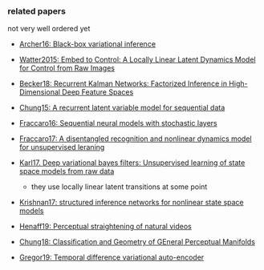 ### related papers

not very well ordered yet

- [Archer16: Black-box variational inference](https://arxiv.org/abs/1511.07367)

- [Watter2015: Embed to Control: A Locally Linear Latent Dynamics Model for Control from Raw Images ](http://papers.nips.cc/paper/5964-embed-to-control-a-locally-linear-latent-dynamics-model-for-control-from-raw-images.pdf)

- [Becker18: Recurrent Kalman Networks: Factorized Inference in High-Dimensional Deep Feature Spaces](https://openreview.net/forum?id=rkx1m2C5YQ)

- [Chung15: A recurrent latent variable model for sequential data](http://papers.nips.cc/paper/5653-a-recurrent-latent-variable-model-for-sequential-data.pdf)

- [Fraccaro16: Sequential neural models with stochastic layers](http://papers.nips.cc/paper/6039-sequential-neural-models-with-stochastic-layers.pdf)

- [Fraccaro17: A disentangled recognition and nonlinear dynamics model for unsupervised leraning](http://papers.nips.cc/paper/6039-sequential-neural-models-with-stochastic-layers.pdf)

- [Karl17. Deep variational bayes filters: Unsupervised learning of state space models from raw data](https://arxiv.org/pdf/1605.06432.pdf)
  - they use locally linear latent transitions at some point

- [Krishnan17: structured inference networks for nonlinear state space models](https://www.aaai.org/ocs/index.php/AAAI/AAAI17/paper/view/14215/14380)

- [Henaff19: Perceptual straightening of natural videos](http://www.nature.com/articles/s41593-019-0377-4)

- [Chung18: Classification and Geometry of GEneral Perceptual Manifolds](https://journals.aps.org/prx/abstract/10.1103/PhysRevX.8.031003)

- [Gregor19: Temporal difference variational auto-encoder](https://openreview.net/pdf?id=S1x4ghC9tQ)

